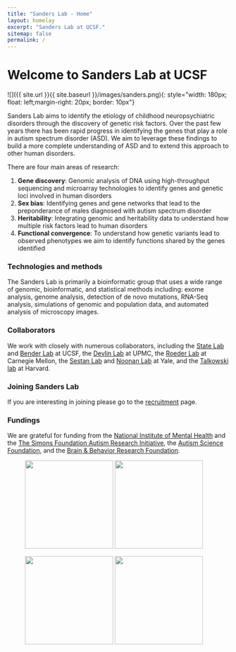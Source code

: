 ```yaml
---
title: "Sanders Lab - Home"
layout: homelay
excerpt: "Sanders Lab at UCSF."
sitemap: false
permalink: /
---
```


# Welcome to Sanders Lab at UCSF


![]({{ site.url }}{{ site.baseurl }}/images/sanders.png){: style="width: 180px; float: left;margin-right: 20px; border: 10px"}


Sanders Lab aims to identify the etiology of childhood neuropsychiatric disorders through the discovery of genetic risk factors. Over the past few years there has been rapid progress in identifying the genes that play a role in autism spectrum disorder (ASD). We aim to leverage these findings to build a more complete understanding of ASD and to extend this approach to other human disorders. 

There are four main areas of research:

1. **Gene discovery**: Genomic analysis of DNA using high-throughput sequencing and microarray technologies to identify genes and genetic loci involved in human disorders
2. **Sex bias**: Identifying genes and gene networks that lead to the preponderance of males diagnosed with autism spectrum disorder
3. **Heritability**: Integrating genomic and heritability data to understand how multiple risk factors lead to human disorders
4. **Functional convergence**: To understand how genetic variants lead to observed phenotypes we aim to identify functions shared by the genes identified

### Technologies and methods
The Sanders Lab is primarily a bioinformatic group that uses a wide range of genomic, bioinformatic, and statistical methods including: exome analysis, genome analysis, detection of de novo mutations, RNA-Seq analysis, simulations of genomic and population data, and automated analysis of microscopy images.

### Collaborators
We work with closely with numerous collaborators, including the [State Lab](https://www.mstatelab.com/) and [Bender Lab](https://benderlab.ucsf.edu/lab-members) at UCSF, the [Devlin Lab](http://www.psychiatry.pitt.edu/person/bernard-j-devlin-phd) at UPMC, the [Roeder Lab](http://www.stat.cmu.edu/~roeder/) at Carnegie Mellon, the [Sestan Lab](http://medicine.yale.edu/lab/sestan/index.aspx) and [Noonan Lab](http://medicine.yale.edu/lab/noonan/index.aspx) at Yale, and the [Talkowski lab](http://talkowski.mgh.harvard.edu/) at Harvard.

### Joining Sanders Lab
If you are interesting in joining please go to the [recruitment](recruitment) page.

### Fundings
We are grateful for funding from the [National Institute of Mental Health](https://www.nimh.nih.gov/) and the [The Simons Foundation Autism Research Initiative](https://www.sfari.org/), the [Autism Science Foundation](https://autismsciencefoundation.org/), and the [Brain & Behavior Research Foundation](https://www.bbrfoundation.org/).

<figure class="third">
<img src="{{ site.url }}{{ site.baseurl }}/images/logopic/Logo_NIMH.png" style="width: 200px">	<img src="{{ site.url }}{{ site.baseurl }}/images/logopic/Logo_SFARI.png" style="width: 200px">

<img src="{{ site.url }}{{ site.baseurl }}/images/logopic/Logo_ASF.jpeg" style="width: 200px"> <img src="{{ site.url }}{{ site.baseurl }}/images/logopic/Logo_BBRF.png" style="width: 200px">
</figure>






